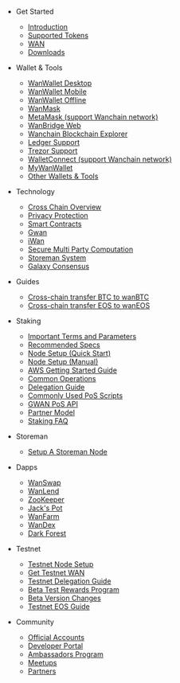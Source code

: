 - Get Started

  - [Introduction](README.md "Wanchain - Introduction")
  - [Supported Tokens](get_started/supported-chains.md "Wanchain - Supported Chains")
  - [WAN](get_started/wan.md "Wanchain - WAN Token")
  - [Downloads](get_started/downloads.md)

- Wallet & Tools
  - [WanWallet Desktop](wallet_and_tools/wanwallet_desktop.md)
  - [WanWallet Mobile](wallet_and_tools/wanwallet_mobile.md)
  - [WanWallet Offline](wallet_and_tools/wanwallet_offline.md)
  - [WanMask](wallet_and_tools/wanmask.md)
  - [MetaMask (support Wanchain network)](wallet_and_tools/metamask.md)
  - [WanBridge Web](wallet_and_tools/wanbridge_web.md)
  - [Wanchain Blockchain Explorer](wallet_and_tools/wanscan.md)
  - [Ledger Support](wallet_and_tools/ledger.md "Wanchain - Ledger Support")
  - [Trezor Support](wallet_and_tools/trezor.md "Wanchain - Trezor Support")
  - [WalletConnect (support Wanchain  network)](wallet_and_tools/walletconnect.md)
  - [MyWanWallet](wallet_and_tools/mywanwallet.md)
  - [Other Wallets & Tools](wallet_and_tools/tools.md "Wanchain - Other Wallets and Tools")

- Technology

  - [Cross Chain Overview](technology/cross-chain.md "Wanchain - Cross Chain") 
  - [Privacy Protection](technology/privacy.md "Wanchain - Privacy Protection") 
  - [Smart Contracts](technology/smart-contracts.md "Wanchain - Smart Contracts")
  - [Gwan](technology/gwan.md "Wanchain - Gwan")
  - [iWan](technology/iwan.md "Wanchain - iWan")
  - [Secure Multi Party Computation](technology/smpc.md "Wanchain - Secure Multi Party Computation")
  - [Storeman System](technology/storeman.md "Wanchain - Storeman System")
  - [Galaxy Consensus](technology/galaxy-consensus.md "Wanchain - Galaxy Consensus") 
  
  
- Guides
  - [Cross-chain transfer BTC to wanBTC](guides/btccrosschain.md) 
  - [Cross-chain transfer EOS to wanEOS](guides/guideeos.md)
  
- Staking
  - [Important Terms and Parameters](staking/parameters.md)
  - [Recommended Specs](staking/environment.md)
  - [Node Setup (Quick Start)](staking/node-setup-mainnet.md)
  - [Node Setup (Manual)](staking/manually-deploy-validator.md)
  - [AWS Getting Started Guide](staking/aws.md)
  - [Common Operations](staking/common-operations.md)
  - [Delegation Guide](staking/delegation-mainnet.md)
  - [Commonly Used PoS Scripts](staking/pos-scripts.md)
  - [GWAN PoS API](staking/pos-api-manual-en.md)
  - [Partner Model](staking/partner.md)
  - [Staking FAQ](staking/faq.md)

- Storeman
  - [Setup A Storeman Node](storeman/node-setup.md)

- Dapps
  - [WanSwap](dapps/wanswap.md)
  - [WanLend](dapps/wanlend.md)
  - [ZooKeeper](dapps/zookeeper.md)
  - [Jack's Pot](dapps/jackspot.md)
  - [WanFarm](dapps/wanfarm.md)
  - [WanDex](dapps/wandex.md)
  - [Dark  Forest](dapps/darkforest.md)

- Testnet 
  - [Testnet Node Setup](staking-testnet/node-setup-testnet.md)
  - [Get Testnet WAN](staking-testnet/get_test_wan.md)
  - [Testnet Delegation Guide](staking-testnet/delegation-testnet.md)
  - [Beta Test Rewards Program](staking-testnet/rewards_program.md)
  - [Beta Version Changes](staking-testnet/alpha_beta.md)
  - [Testnet EOS Guide](eosguide/eostest.md)

- Community

  - [Official Accounts](community/social.md "Wanchain - Official Accounts")
  - [Developer Portal](community/dev.md "Wanchain - Developer Portal") 
  - [Ambassadors Program](community/ambassadors.md "Wanchain - Ambassadors")
  - [Meetups](community/meetups.md "Wanchain - Meetups")
  - [Partners](community/partners.md "Wanchain - Partners")
  

